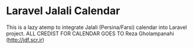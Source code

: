 # Laravel Jalali Calendar
This is a lazy atemp to integrate Jalali (Persina/Farsi) calendar into Laravel project.
ALL CREDIST FOR CALENDAR GOES TO  Reza Gholampanahi (http://jdf.scr.ir)
